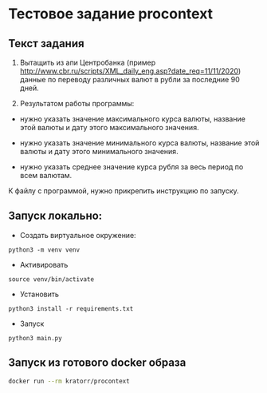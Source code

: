 

# Тестовое задание procontext

## Текст задания
1. Вытащить из апи Центробанка (пример http://www.cbr.ru/scripts/XML_daily_eng.asp?date_req=11/11/2020) данные по переводу различных валют в рубли за последние 90 дней.

2. Результатом работы программы:

- нужно указать значение максимального курса валюты, название этой валюты и дату этого максимального значения.

- нужно указать значение минимального курса валюты, название этой валюты и дату этого минимального значения.

- нужно указать среднее значение курса рубля за весь период по всем валютам.

К файлу с программой, нужно прикрепить инструкцию по запуску.

## Запуск локально:
- Создать виртуальное окружение:
```
python3 -m venv venv 
```
- Активировать
```
source venv/bin/activate
```
- Установить
```
python3 install -r requirements.txt
```
- Запуск
```
python3 main.py
``` 

## Запуск из готового docker образа
```bash
docker run --rm kratorr/procontext 
```
